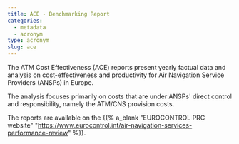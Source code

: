 ```yaml
---
title: ACE - Benchmarking Report
categories:
  - metadata
  - acronym
type: acronym
slug: ace
---
```


The ATM Cost Effectiveness (ACE) reports present yearly factual data and analysis on cost-effectiveness and productivity for Air Navigation Service Providers (ANSPs) in Europe.

The analysis focuses primarily on costs that are under ANSPs' direct control and responsibility, namely the ATM/CNS provision costs.

The reports are available on the {{% a_blank "EUROCONTROL PRC website" "https://www.eurocontrol.int/air-navigation-services-performance-review" %}}.
